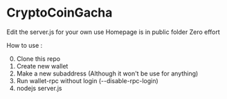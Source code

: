 # CryptoCoinGacha
 
Edit the server.js for your own use
Homepage is in public folder
Zero effort

How to use :

0. Clone this repo
1. Create new wallet
2. Make a new subaddress (Although it won't be use for anything)
3. Run wallet-rpc without login (--disable-rpc-login)
4. nodejs server.js
